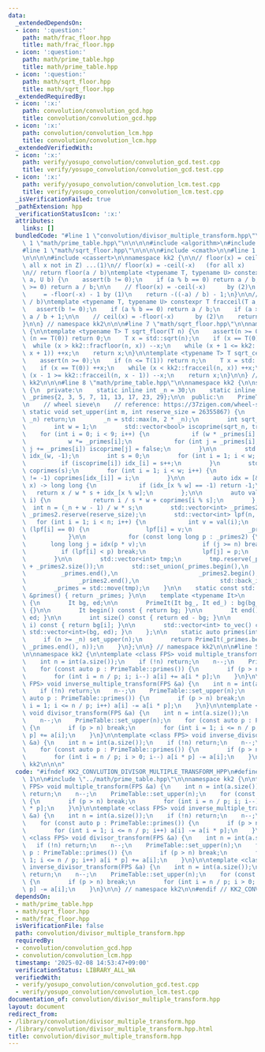 ```yaml
---
data:
  _extendedDependsOn:
  - icon: ':question:'
    path: math/frac_floor.hpp
    title: math/frac_floor.hpp
  - icon: ':question:'
    path: math/prime_table.hpp
    title: math/prime_table.hpp
  - icon: ':question:'
    path: math/sqrt_floor.hpp
    title: math/sqrt_floor.hpp
  _extendedRequiredBy:
  - icon: ':x:'
    path: convolution/convolution_gcd.hpp
    title: convolution/convolution_gcd.hpp
  - icon: ':x:'
    path: convolution/convolution_lcm.hpp
    title: convolution/convolution_lcm.hpp
  _extendedVerifiedWith:
  - icon: ':x:'
    path: verify/yosupo_convolution/convolution_gcd.test.cpp
    title: verify/yosupo_convolution/convolution_gcd.test.cpp
  - icon: ':x:'
    path: verify/yosupo_convolution/convolution_lcm.test.cpp
    title: verify/yosupo_convolution/convolution_lcm.test.cpp
  _isVerificationFailed: true
  _pathExtension: hpp
  _verificationStatusIcon: ':x:'
  attributes:
    links: []
  bundledCode: "#line 1 \"convolution/divisor_multiple_transform.hpp\"\n\n\n\n#line\
    \ 1 \"math/prime_table.hpp\"\n\n\n\n#include <algorithm>\n#include <vector>\n\n\
    #line 1 \"math/sqrt_floor.hpp\"\n\n\n\n#include <cmath>\n\n#line 1 \"math/frac_floor.hpp\"\
    \n\n\n\n#include <cassert>\n\nnamespace kk2 {\n\n// floor(x) = ceil(x) - 1 (for\
    \ all x not in Z) ...(1)\n// floor(x) = -ceil(-x)   (for all x)          ...(2)\n\
    \n// return floor(a / b)\ntemplate <typename T, typename U> constexpr T fracfloor(T\
    \ a, U b) {\n    assert(b != 0);\n    if (a % b == 0) return a / b;\n    if (a\
    \ >= 0) return a / b;\n\n    // floor(x) = -ceil(-x)      by (2)\n    //     \
    \     = -floor(-x) - 1 by (1)\n    return -((-a) / b) - 1;\n}\n\n// return ceil(a\
    \ / b)\ntemplate <typename T, typename U> constexpr T fracceil(T a, U b) {\n \
    \   assert(b != 0);\n    if (a % b == 0) return a / b;\n    if (a >= 0) return\
    \ a / b + 1;\n\n    // ceil(x) = -floor(-x)      by (2)\n    return -((-a) / b);\n\
    }\n\n} // namespace kk2\n\n\n#line 7 \"math/sqrt_floor.hpp\"\n\nnamespace kk2\
    \ {\n\ntemplate <typename T> T sqrt_floor(T n) {\n    assert(n >= 0);\n    if\
    \ (n == T(0)) return 0;\n    T x = std::sqrt(n);\n    if (x == T(0)) ++x;\n  \
    \  while (x > kk2::fracfloor(n, x)) --x;\n    while (x + 1 <= kk2::fracfloor(n,\
    \ x + 1)) ++x;\n    return x;\n}\n\ntemplate <typename T> T sqrt_ceil(T n) {\n\
    \    assert(n >= 0);\n    if (n <= T(1)) return n;\n    T x = std::sqrt(n);\n\
    \    if (x == T(0)) ++x;\n    while (x < kk2::fracceil(n, x)) ++x;\n    while\
    \ (x - 1 >= kk2::fracceil(n, x - 1)) --x;\n    return x;\n}\n\n} // namespace\
    \ kk2\n\n\n#line 8 \"math/prime_table.hpp\"\n\nnamespace kk2 {\n\nstruct PrimeTable\
    \ {\n  private:\n    static inline int _n = 30;\n    static inline std::vector<int>\
    \ _primes{2, 3, 5, 7, 11, 13, 17, 23, 29};\n\n  public:\n    PrimeTable() = delete;\n\
    \n    // wheel sieve\n    // reference: https://37zigen.com/wheel-sieve/\n   \
    \ static void set_upper(int m, int reserve_size = 26355867) {\n        if (m <=\
    \ _n) return;\n        _n = std::max(m, 2 * _n);\n        int sqrt_n = sqrt_floor(_n);\n\
    \        int w = 1;\n        std::vector<bool> iscoprime(sqrt_n, true);\n    \
    \    for (int i = 0; i < 9; i++) {\n            if (w * _primes[i] > sqrt_n) break;\n\
    \            w *= _primes[i];\n            for (int j = _primes[i]; j < sqrt_n;\
    \ j += _primes[i]) iscoprime[j] = false;\n        }\n\n        std::vector<int>\
    \ idx_(w, -1);\n        int s = 0;\n        for (int i = 1; i < w; i++) {\n  \
    \          if (iscoprime[i]) idx_[i] = s++;\n        }\n        std::vector<int>\
    \ coprimes(s);\n        for (int i = 1; i < w; i++) {\n            if (idx_[i]\
    \ != -1) coprimes[idx_[i]] = i;\n        }\n\n        auto idx = [&](long long\
    \ x) -> long long {\n            if (idx_[x % w] == -1) return -1;\n         \
    \   return x / w * s + idx_[x % w];\n        };\n\n        auto val = [&](int\
    \ i) {\n            return i / s * w + coprimes[i % s];\n        };\n\n      \
    \  int n = (_n + w - 1) / w * s;\n        std::vector<int> _primes2;\n       \
    \ _primes2.reserve(reserve_size);\n        std::vector<int> lpf(n, 0);\n     \
    \   for (int i = 1; i < n; i++) {\n            int v = val(i);\n            if\
    \ (lpf[i] == 0) {\n                lpf[i] = v;\n                _primes2.push_back(lpf[i]);\n\
    \            }\n\n            for (const long long p : _primes2) {\n         \
    \       long long j = idx(p * v);\n                if (j >= n) break;\n      \
    \          if (lpf[i] < p) break;\n                lpf[j] = p;\n            }\n\
    \        }\n\n        std::vector<int> tmp;\n        tmp.reserve(_primes.size()\
    \ + _primes2.size());\n        std::set_union(_primes.begin(),\n             \
    \          _primes.end(),\n                       _primes2.begin(),\n        \
    \               _primes2.end(),\n                       std::back_inserter(tmp));\n\
    \        _primes = std::move(tmp);\n    }\n\n    static const std::vector<int>\
    \ &primes() { return _primes; }\n\n    template <typename It>\n    struct PrimeIt\
    \ {\n        It bg, ed;\n\n        PrimeIt(It bg_, It ed_) : bg(bg_), ed(ed_)\
    \ {}\n\n        It begin() const { return bg; }\n\n        It end() const { return\
    \ ed; }\n\n        int size() const { return ed - bg; }\n\n        int operator[](int\
    \ i) const { return bg[i]; }\n\n        std::vector<int> to_vec() const { return\
    \ std::vector<int>(bg, ed); }\n    };\n\n    static auto primes(int n) {\n   \
    \     if (n >= _n) set_upper(n);\n        return PrimeIt(_primes.begin(), std::upper_bound(_primes.begin(),\
    \ _primes.end(), n));\n    }\n};\n\n} // namespace kk2\n\n\n#line 5 \"convolution/divisor_multiple_transform.hpp\"\
    \n\nnamespace kk2 {\n\ntemplate <class FPS> void multiple_transform(FPS &a) {\n\
    \    int n = int(a.size());\n    if (!n) return;\n    n--;\n    PrimeTable::set_upper(n);\n\
    \    for (const auto p : PrimeTable::primes()) {\n        if (p > n) break;\n\
    \        for (int i = n / p; i; i--) a[i] += a[i * p];\n    }\n}\n\ntemplate <class\
    \ FPS> void inverse_multiple_transform(FPS &a) {\n    int n = int(a.size());\n\
    \    if (!n) return;\n    n--;\n    PrimeTable::set_upper(n);\n    for (const\
    \ auto p : PrimeTable::primes()) {\n        if (p > n) break;\n        for (int\
    \ i = 1; i <= n / p; i++) a[i] -= a[i * p];\n    }\n}\n\ntemplate <class FPS>\
    \ void divisor_transform(FPS &a) {\n    int n = int(a.size());\n    if (!n) return;\n\
    \    n--;\n    PrimeTable::set_upper(n);\n    for (const auto p : PrimeTable::primes())\
    \ {\n        if (p > n) break;\n        for (int i = 1; i <= n / p; i++) a[i *\
    \ p] += a[i];\n    }\n}\n\ntemplate <class FPS> void inverse_divisor_transform(FPS\
    \ &a) {\n    int n = int(a.size());\n    if (!n) return;\n    n--;\n    PrimeTable::set_upper(n);\n\
    \    for (const auto p : PrimeTable::primes()) {\n        if (p > n) break;\n\
    \        for (int i = n / p; i > 0; i--) a[i * p] -= a[i];\n    }\n}\n\n} // namespace\
    \ kk2\n\n\n"
  code: "#ifndef KK2_CONVLUTION_DIVISOR_MULTIPLE_TRANSFORM_HPP\n#define KK2_CONVLUTION_DIVISOR_MULTIPLE_TRANSFORM_HPP\
    \ 1\n\n#include \"../math/prime_table.hpp\"\n\nnamespace kk2 {\n\ntemplate <class\
    \ FPS> void multiple_transform(FPS &a) {\n    int n = int(a.size());\n    if (!n)\
    \ return;\n    n--;\n    PrimeTable::set_upper(n);\n    for (const auto p : PrimeTable::primes())\
    \ {\n        if (p > n) break;\n        for (int i = n / p; i; i--) a[i] += a[i\
    \ * p];\n    }\n}\n\ntemplate <class FPS> void inverse_multiple_transform(FPS\
    \ &a) {\n    int n = int(a.size());\n    if (!n) return;\n    n--;\n    PrimeTable::set_upper(n);\n\
    \    for (const auto p : PrimeTable::primes()) {\n        if (p > n) break;\n\
    \        for (int i = 1; i <= n / p; i++) a[i] -= a[i * p];\n    }\n}\n\ntemplate\
    \ <class FPS> void divisor_transform(FPS &a) {\n    int n = int(a.size());\n \
    \   if (!n) return;\n    n--;\n    PrimeTable::set_upper(n);\n    for (const auto\
    \ p : PrimeTable::primes()) {\n        if (p > n) break;\n        for (int i =\
    \ 1; i <= n / p; i++) a[i * p] += a[i];\n    }\n}\n\ntemplate <class FPS> void\
    \ inverse_divisor_transform(FPS &a) {\n    int n = int(a.size());\n    if (!n)\
    \ return;\n    n--;\n    PrimeTable::set_upper(n);\n    for (const auto p : PrimeTable::primes())\
    \ {\n        if (p > n) break;\n        for (int i = n / p; i > 0; i--) a[i *\
    \ p] -= a[i];\n    }\n}\n\n} // namespace kk2\n\n#endif // KK2_CONVLUTION_DIVISOR_MULTIPLE_TRANSFORM_HPP\n"
  dependsOn:
  - math/prime_table.hpp
  - math/sqrt_floor.hpp
  - math/frac_floor.hpp
  isVerificationFile: false
  path: convolution/divisor_multiple_transform.hpp
  requiredBy:
  - convolution/convolution_gcd.hpp
  - convolution/convolution_lcm.hpp
  timestamp: '2025-02-08 14:53:47+09:00'
  verificationStatus: LIBRARY_ALL_WA
  verifiedWith:
  - verify/yosupo_convolution/convolution_gcd.test.cpp
  - verify/yosupo_convolution/convolution_lcm.test.cpp
documentation_of: convolution/divisor_multiple_transform.hpp
layout: document
redirect_from:
- /library/convolution/divisor_multiple_transform.hpp
- /library/convolution/divisor_multiple_transform.hpp.html
title: convolution/divisor_multiple_transform.hpp
---
```

